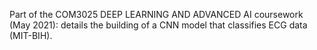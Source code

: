 Part of the COM3025 DEEP LEARNING AND ADVANCED AI coursework (May 2021):
details the building of a CNN model that classifies ECG data (MIT-BIH).
